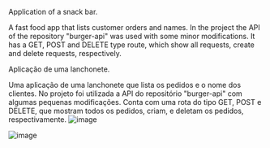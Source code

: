 Application  of a snack bar.

A fast food app that lists customer orders and names.
In the project the API of the repository "burger-api" was used with some minor modifications.
It has a GET, POST and DELETE type route, which show all requests, create and delete requests, respectively.


Aplicação de uma lanchonete.

Uma aplicação de uma lanchonete que lista os pedidos e o nome dos clientes. 
No projeto foi utilizada a API do repositório "burger-api" com algumas pequenas modificações.
Conta com uma rota do tipo GET, POST e DELETE, que mostram todos os pedidos, criam, e deletam os pedidos, respectivamente.
![image](https://user-images.githubusercontent.com/88170288/150873885-0c4e0eb8-3a1f-4226-bf9d-1b916d8e0dfd.png)

![image](https://user-images.githubusercontent.com/88170288/150874200-d44a2a42-c8a5-489b-99b2-37fef737b627.png)
